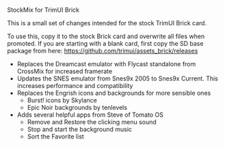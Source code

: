 StockMix for TrimUI Brick

This is a small set of changes intended for the stock TrimUI Brick card.

To use this, copy it to the stock Brick card and overwrite all files when promoted.
If you are starting with a blank card, first copy the SD base package from here:
https://github.com/trimui/assets_brick/releases

- Replaces the Dreamcast emulator with Flycast standalone from CrossMix for increased framerate
- Updates the SNES emulator from Snes9x 2005 to Snes9x Current. This increases performance and compatibility
- Replaces the Engrish icons and backgrounds for more sensible ones
	- Burst! icons by Skylance
	- Epic Noir backgrounds by tenlevels
- Adds several helpful apps from Steve of Tomato OS
	- Remove and Restore the clicking menu sound
	- Stop and start the background music
	- Sort the Favorite list

